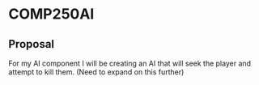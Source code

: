 # COMP250AI

## Proposal

For my AI component I will be creating an AI that will seek the player and attempt to kill them. (Need to expand on this further)
